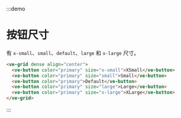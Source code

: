 :::demo

# 按钮尺寸

有 `x-small`、`small`、`default`、`large` 和 `x-large` 尺寸。

```html
<ve-grid dense align="center">
  <ve-button color="primary" size="x-small">XSmall</ve-button>
  <ve-button color="primary" size="small">Small</ve-button>
  <ve-button color="primary">Default</ve-button>
  <ve-button color="primary" size="large">Large</ve-button>
  <ve-button color="primary" size="x-large">XLarge</ve-button>
</ve-grid>
```

:::